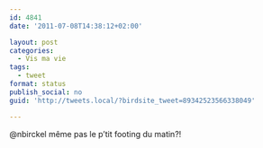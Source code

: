 ```yaml
---
id: 4841
date: '2011-07-08T14:38:12+02:00'

layout: post
categories:
  - Vis ma vie
tags:
  - tweet
format: status
publish_social: no
guid: 'http://tweets.local/?birdsite_tweet=89342523566338049'

---
```


@nbirckel même pas le p’tit footing du matin?!